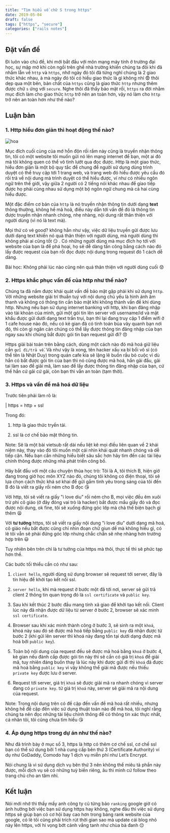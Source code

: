 ```yaml
---
title: "Tìm hiểu về chữ S trong https"
date: 2019-05-04
draft: false
tags: ["https", "secure"]
categories: ["rails notes"]
---
```


## Đặt vấn đề

Đi luôn vào chủ đề, khi mới bắt đầu với môn mạng máy tính ở trường đại học, sự mập mờ khi còn ngồi trên ghế nhà trường khiến chúng ta đôi khi đã nhầm lẫn về `http` và `https`, nhớ ngày đó tôi đã từng nghĩ chúng là 2 giao thức khác nhau, à mà ngày đó tôi có hiểu giao thức là gì không nhỉ :fearful: thôi dẹp qua một bên, bản chất của `https` cũng là giao thức `http` nhưng thêm được chữ `s` ứng với `secure`. Nghe thôi đã thấy bảo mật rồi, `https` ra đời nhằm mục đích làm cho giao thức `http` trở nên an toàn hơn, vậy nó làm cho `http` trở nên an toàn hơn như thế nào?

## Luận bàn

### 1. Http hiểu đơn giản thì hoạt động thế nào?

![hoa](/images/ssl1.png)

Mục đích cuối cùng của mớ hỗn độn rối rắm này cũng là truyền nhận thông tin, tôi có một website tôi muốn gửi nó lên mạng internet để bạn, một ai đó mà tôi không quen có thể vô tình lướt qua đọc được.
Http là một giao thức, hiểu đơn giản là một bộ quy tắc để chung để người sử dụng dùng trình duyệt có thể truy cập tới 1 trang web, và trang web đó hiểu được yêu cầu đó rồi trả về nội dung mà trình duyệt có thể hiểu được, ví như có nhiều ngôn ngữ trên thế giới, vậy giữa 2 người có 2 tiếng nói khác nhau để giao tiếp được họ phải cùng nhau sử dụng một bộ ngôn ngữ chung mà cả hai cùng hiểu được.

Một đặc điểm cơ bản của `http` là nó truyền nhận thông tin dưới dạng **text** thông thường, không hề mã hoã, điều này dẫn tới vấn đề đó là thông tin được truyền nhận nhanh chóng, nhẹ nhàng, nội dung rất thân thiện với người dùng (vì nó là text mà).

Mọi thứ có vẻ good? không hẳn như vậy, việc dữ liệu truyền gửi được lưu dưới dạng text khiến nó quá thân thiện với người dùng, mà người dùng thì không phải ai cũng tốt :smirk: . Có những người dùng mà mục đích họ tới với website của bạn là để phá hoại, họ sẽ dễ dàng tấn công bằng cách nào đó lấy được request của bạn rồi đọc được nội dung trong request đó 1 cách dễ dàng.

Bài học: Không phải lúc nào cũng nên quá thân thiện với người dùng cuối :worried:

### 2. Https khắc phục vấn đề của http như thế nào?

Chúng ta đã nắm được khái quát vấn đề bảo mật gặp phải khi sử dụng `http`. Với những website giải trí thuần tuý với nội dung chủ yếu là hình ảnh âm thanh và không có thông tin cần bảo mật khi không thành vấn đề khi dùng http. Nhưng nếu bạn sử dụng internet banking với http, khi bạn đăng nhập vào tài khoản của mình, gửi một gói tin lên server với username/id và mật khẩu được gửi dưới dạng text trần trụi, bạn thì lại đang truy cập 1 điểm wifi ở 1 cafe house nào đó, nếu có kẻ gian đã có tính toán bủa vây quanh bạn nơi đó, thì còn gì ngăn cản chúng có thể lấy được thông tin đăng nhập của bạn ngay sau khi chúng bắt được gói tin bạn request gửi đi? :disappointed:

Https giải bài toán trên bằng cách, dùng một cách nào đó mã hoá giữ liệu cần `gửi đi/trả về`. Và như vậy là xong, tên hacker xấu xa bỉ bổi vô sỉ (có thể tên là Nhật Duy) trong quán cafe kia sẽ lặng lẽ buồn rầu bỏ cuộc vì dù hắn có bắt được gói tin của bạn thì nó cũng được mã hoá, hắn gãi đầu, gãi tai làm sao để giải mã, làm sao để lấy được thông tin đăng nhập của bạn, cứ thế hắn cứ gãi cứ gãi, còn bạn thì vẫn an toàn (tạm thời).

### 3. Https và vấn đề mã hoá dữ liệu

Trước tiên phải làm rõ là:

| https = http + ssl

Trong đó:

1. http là giao thức tryền tải.

2. ssl là cơ chế bảo mật thông tin.

Note: Sẽ là một bài vietsub rất dài nếu liệt kê mọi điều liên quan về 2 khái niệm này, thay vào đó tôi muốn một cái nhìn khái quát nhanh chóng và dễ tiếp cận. Nếu bạn cần những hiểu biết sâu sắc hơn hãy tìm đến các tài liệu chính thông được những nhà phát triển công bố.

Hãy bắt đầu với một câu chuyện thủa học trò: Tôi là A, tôi thích B, hiện giờ đang trong giờ học môn XYZ nào đó, chúng tôi không có điện thoại, tôi sẽ lựa chọn cách thức khá sơ khai để gửi gắm tình yêu trong sáng của tôi đến B đó là viết ra giấy rồi ném cho B đọc :kissing_heart:

Với http, tôi sẽ viết ra giấy "i love diu" rồi ném cho B, mọi việc đều êm xuôi trừ phi cô giáo (ở đây đóng vai trò là hacker) bắt được mẩu giấy đó và đọc được nội dung, ok fine, tôi sẽ xuống đứng góc lớp mà chả thế biện bạch gì thêm :tired_face:

Với **tư tưởng** https, tôi sẽ viết ra giấy nội dung "i love diu" dưới dạng mã hoá, cô giáo nếu bắt được cũng chỉ nhìn đoạn chữ giun dế mà không hiểu gì, có lẽ tôi vẫn sẽ phải đứng góc lớp nhưng chắc chắn sẽ nhẹ nhàng hơn trường hợp trên :smiley:

Tuy nhiên bên trên chỉ là tư tưởng của https mà thôi, thực tế thì sẽ phức tạp hơn thế.

Các bước tối thiểu cần có như sau:

1. `client hello`, người dùng sử dụng browser sẽ request tới server, đây là tín hiệu để khởi tạo kết nối ssl.

2. `server hello`, khi mà request ở bước một đã tới nơi, server sẽ gửi trả client 2 thông tin quan trọng đó là `ssl certificate` và `public key`.

3. Sau khi kết thúc 2 bước đầu mang tính xã giao để khởi tạo kết nối. Client lúc này đã nhận được dữ liệu từ server ở bước 2, browser sẽ xác minh `ssl certificate`.

4. Browser sau khi xác minh thành công ở bước 3, sẽ sinh ra một `khoá`, khoá này sau đó sẽ được mã hoá tiếp bằng `public key` đã nhận được từ bước 2 (khi gửi lên server thì khoá này đang tồn tại dưới dạng được mã hoá bởi `public key`).

5. Toàn bộ nội dung của request đều sẽ được mã hoá bằng `khoá` ở bước 4, kẻ gian nếu đánh cắp được gói tin này thì sẽ cần có giá trị `khoá` để giải mã, tuy nhiên đáng buồn thay là lúc này khi được gửi đi thì `khoá` đã được mã hoá bằng `public key` vì vậy không thể giải mã được nếu thiếu `private key` được lưu ở server.

6. Request tới server, giá trị `khoá` sẽ được giải mã ra nhanh chóng vì server đang có `private key`. từ giá trị `khoá` này, server sẽ giải mã ra nội dung của request.

Note: Trong nội dung trên có đề cập đến vấn đề mã hoá rất nhiều, nhưng không hề đề cập đến việc sử dụng thuật toán nào để mã hoá, tôi nghĩ rằng chúng ta nên đọc những tài liệu chính thông để có thông tin xác thực nhất, cá nhân tôi, tôi cũng chưa tìm hiểu :kissing_heart:

### 4. Áp dụng https trong dự án như thế nào?

Như đã trình bày ở mục số 3, https là http có thêm cơ chế ssl, cơ chế ssl bạn có thể sử dụng bởi 1 nhà cung cấp bên thứ 3 (Certificate Authority) ví dụ như GoDaddy, Comodo hay 1 dịch vụ miễn phí như Let’s Encrypt.

Nói chung là vì sử dụng dịch vụ bên thứ 3 nên không thể miêu tả phần này được, mỗi dịch vụ sẽ có những tuỳ biến riêng, âu thì mình cứ follow theo trang chủ cho an tâm nhỉ.

## Kết luận

Nói mới nhớ thì thấy mấy anh công ty cũ từng bảo `ranking` google giờ có ảnh hưởng bởi việc bạn sử dụng https hay không, nghe đâu thì việc sử dụng https sẽ giúp bạn có cơ hội bay cao hơn trong bảng rank website của google, có lẽ tôi cũng phải trích rút thời gian sao mà update cái blog nhỏ này lên https, với hi vọng bớt cảnh vắng tanh như chùa bà đanh :pensive:
